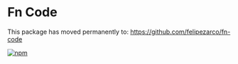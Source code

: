 # Fn Code

This package has moved permanently to: https://github.com/felipezarco/fn-code

[![npm](https://nodei.co/npm/fn-code.png)](https://www.npmjs.com/package/fn-code)

